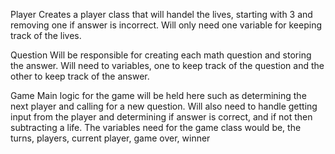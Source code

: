 Player
  Creates a player class that will handel the lives, starting with 3 and removing one if answer is incorrect. Will only need one variable for keeping track of the lives.

Question
  Will be responsible for creating each math question and storing the answer. Will need to variables, one to keep track of the question and the other to keep track of the answer.

Game
  Main logic for the game will be held here such as determining the next player and calling for a new question. Will also need to handle getting input from the player and determining if answer is correct, and if not then subtracting a life. The variables need for the game class would be, the turns, players, current player, game over, winner